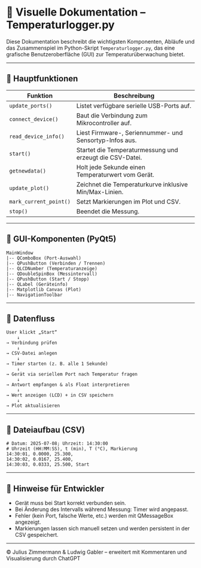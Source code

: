# 📘 Visuelle Dokumentation – Temperaturlogger.py

Diese Dokumentation beschreibt die wichtigsten Komponenten, Abläufe und das Zusammenspiel im Python-Skript `Temperaturlogger.py`, das eine grafische Benutzeroberfläche (GUI) zur Temperaturüberwachung bietet.

---

## 🔧 Hauptfunktionen

| Funktion | Beschreibung |
|----------|--------------|
| `update_ports()` | Listet verfügbare serielle USB-Ports auf. |
| `connect_device()` | Baut die Verbindung zum Mikrocontroller auf. |
| `read_device_info()` | Liest Firmware-, Seriennummer- und Sensortyp-Infos aus. |
| `start()` | Startet die Temperaturmessung und erzeugt die CSV-Datei. |
| `getnewdata()` | Holt jede Sekunde einen Temperaturwert vom Gerät. |
| `update_plot()` | Zeichnet die Temperaturkurve inklusive Min/Max-Linien. |
| `mark_current_point()` | Setzt Markierungen im Plot und CSV. |
| `stop()` | Beendet die Messung. |

---

## 🧱 GUI-Komponenten (PyQt5)

````plaintext
MainWindow
|-- QComboBox (Port-Auswahl)
|-- QPushButton (Verbinden / Trennen)
|-- QLCDNumber (Temperaturanzeige)
|-- QDoubleSpinBox (Messintervall)
|-- QPushButton (Start / Stopp)
|-- QLabel (Geräteinfo)
|-- Matplotlib Canvas (Plot)
|-- NavigationToolbar
````

---
## 🔄 Datenfluss

````plaintext
User klickt „Start“
    ↓
→ Verbindung prüfen
    ↓
→ CSV-Datei anlegen
    ↓
→ Timer starten (z. B. alle 1 Sekunde)
    ↓
→ Gerät via seriellem Port nach Temperatur fragen
    ↓
→ Antwort empfangen & als Float interpretieren
    ↓
→ Wert anzeigen (LCD) + in CSV speichern
    ↓
→ Plot aktualisieren
````

---
## 📂 Dateiaufbau (CSV)

```csv
# Datum: 2025-07-08; Uhrzeit: 14:30:00
# Uhrzeit (HH:MM:SS), t (min), T (°C), Markierung
14:30:01, 0.0000, 25.300,
14:30:02, 0.0167, 25.400,
14:30:03, 0.0333, 25.500, Start
```

---
## 🧠 Hinweise für Entwickler

- Gerät muss bei Start korrekt verbunden sein.
- Bei Änderung des Intervalls während Messung: Timer wird angepasst.
- Fehler (kein Port, falsche Werte, etc.) werden mit QMessageBox angezeigt.
- Markierungen lassen sich manuell setzen und werden persistent in der CSV gespeichert.

---
© Julius Zimmermann & Ludwig Gabler – erweitert mit Kommentaren und Visualisierung durch ChatGPT